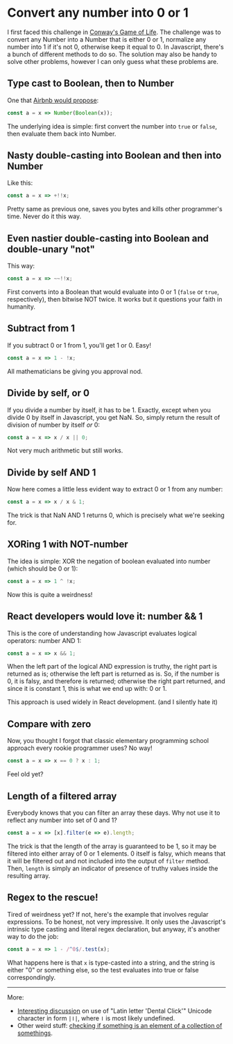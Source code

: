 # Convert any number into 0 or 1

I first faced this challenge in [Conway's Game of
Life](https://github.com/taxigy/conways-game-of-life). The
challenge was to convert any Number into a Number that is either
0 or 1, normalize any number into 1 if it's not 0, otherwise keep
it equal to 0. In Javascript, there's a bunch of different
methods to do so. The solution may also be handy to solve other
problems, however I can only guess what these problems are.

## Type cast to Boolean, then to Number

One that [Airbnb would
propose](https://github.com/airbnb/javascript#type-casting--coercion):

```javascript
const a = x => Number(Boolean(x));
```

The underlying idea is simple: first convert the number into
`true` or `false`, then evaluate them back into Number.

## Nasty double-casting into Boolean and then into Number

Like this:

```javascript
const a = x => +!!x;
```

Pretty same as previous one, saves you bytes and kills other
programmer's time. Never do it this way.

## Even nastier double-casting into Boolean and double-unary "not"

This way:

```javascript
const a = x => ~~!!x;
```

First converts into a Boolean that would evaluate into 0 or 1 (`false` or `true`, respectively), then bitwise NOT twice. It works but it questions your faith in humanity.

## Subtract from 1

If you subtract 0 or 1 from 1, you'll get 1 or 0. Easy!

```javascript
const a = x => 1 - !x;
```

All mathematicians be giving you approval nod.

## Divide by self, or 0

If you divide a number by itself, it has to be 1. Exactly, except when you
divide 0 by itself in Javascript, you get NaN. So, simply return the result of
division of number by itself _or_ 0:

```javascript
const a = x => x / x || 0;
```

Not very much arithmetic but still works.

## Divide by self AND 1

Now here comes a little less evident way to extract 0 or 1 from any number:

```javascript
const a = x => x / x & 1;
```

The trick is that NaN AND 1 returns 0, which is precisely what we're
seeking for.

## XORing 1 with NOT-number

The idea is simple: XOR the negation of boolean evaluated into number (which
should be 0 or 1):

```javascript
const a = x => 1 ^ !x;
```

Now this is quite a weirdness!

## React developers would love it: number && 1

This is the core of understanding how Javascript evaluates logical
operators: number AND 1:

```javascript
const a = x => x && 1;
```

When the left part of the logical AND expression is truthy, the
right part is returned as is; otherwise the left part is returned
as is. So, if the number is 0, it is falsy, and therefore is
returned; otherwise the right part returned, and since it is
constant 1, this is what we end up with: 0 or 1.

This approach is used widely in React development. (and I
silently hate it)

## Compare with zero

Now, you thought I forgot that classic elementary programming school
approach every rookie programmer uses? No way!

```javascript
const a = x => x == 0 ? x : 1;
```

Feel old yet?

## Length of a filtered array

Everybody knows that you can filter an array these days. Why not
use it to reflect any number into set of 0 and 1?

```javascript
const a = x => [x].filter(e => e).length;
```

The trick is that the length of the array is guaranteed to be 1,
so it may be filtered into either array of 0 or 1 elements. 0
itself is falsy, which means that it will be filtered out and not
included into the output of `filter` method. Then, `length` is
simply an indicator of presence of truthy values inside the
resulting array.

## Regex to the rescue!

Tired of weirdness yet? If not, here's the example that involves
regular expressions. To be honest, not very impressive. It only
uses the Javascript's intrinsic type casting and literal regex
declaration, but anyway, it's another way to do the job:

```javascript
const a = x => 1 - /^0$/.test(x);
```

What happens here is that `x` is type-casted into a string, and
the string is either "0" or something else, so the test evaluates
into true or false correspondingly.

---

More:

- [Interesting discussion](http://stackoverflow.com/questions/41863620/what-does-mean-in-javascript) on use of "Latin letter 'Dental Click'" Unicode character in form `|ǀ|`, where `ǀ` is most likely undefined.
- Other weird stuff: [checking if something is an element of a collection of somethings](./contains.md).
